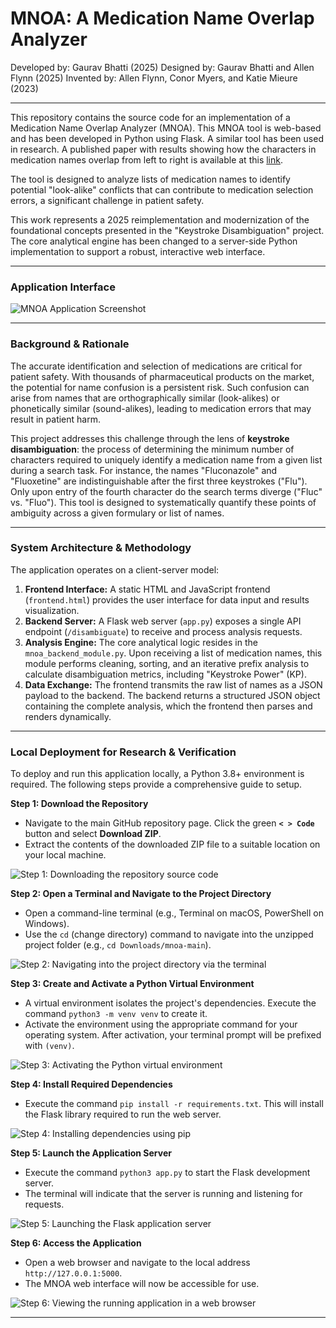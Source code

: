 # MNOA: A Medication Name Overlap Analyzer

Developed by: Gaurav Bhatti (2025)
Designed by: Gaurav Bhatti and Allen Flynn (2025)
Invented by: Allen Flynn, Conor Myers, and Katie Mieure (2023)

---

This repository contains the source code for an implementation of a Medication Name Overlap Analyzer (MNOA). This MNOA tool is web-based and has been developed in Python using Flask. A similar tool has been used in research. A published paper with results showing how the characters in medication names overlap from left to right is available at this [link](https://academic.oup.com/ajhp/article-abstract/81/14/622/7613639). 

The tool is designed to analyze lists of medication names to identify potential "look-alike" conflicts that can contribute to medication selection errors, a significant challenge in patient safety.

This work represents a 2025 reimplementation and modernization of the foundational concepts presented in the "Keystroke Disambiguation" project. The core analytical engine has been changed to a server-side Python implementation to support a robust, interactive web interface.

---

### Application Interface

![MNOA Application Screenshot](assets/mnoa-screenshot.png)

---

### Background & Rationale

The accurate identification and selection of medications are critical for patient safety. With thousands of pharmaceutical products on the market, the potential for name confusion is a persistent risk. Such confusion can arise from names that are orthographically similar (look-alikes) or phonetically similar (sound-alikes), leading to medication errors that may result in patient harm.

This project addresses this challenge through the lens of **keystroke disambiguation**: the process of determining the minimum number of characters required to uniquely identify a medication name from a given list during a search task. For instance, the names "Fluconazole" and "Fluoxetine" are indistinguishable after the first three keystrokes ("Flu"). Only upon entry of the fourth character do the search terms diverge ("Fluc" vs. "Fluo"). This tool is designed to systematically quantify these points of ambiguity across a given formulary or list of names.

---

### System Architecture & Methodology

The application operates on a client-server model:

1.  **Frontend Interface:** A static HTML and JavaScript frontend (`frontend.html`) provides the user interface for data input and results visualization.
2.  **Backend Server:** A Flask web server (`app.py`) exposes a single API endpoint (`/disambiguate`) to receive and process analysis requests.
3.  **Analysis Engine:** The core analytical logic resides in the `mnoa_backend_module.py`. Upon receiving a list of medication names, this module performs cleaning, sorting, and an iterative prefix analysis to calculate disambiguation metrics, including "Keystroke Power" (KP).
4.  **Data Exchange:** The frontend transmits the raw list of names as a JSON payload to the backend. The backend returns a structured JSON object containing the complete analysis, which the frontend then parses and renders dynamically.

---

### Local Deployment for Research & Verification

To deploy and run this application locally, a Python 3.8+ environment is required. The following steps provide a comprehensive guide to setup.

**Step 1: Download the Repository**
* Navigate to the main GitHub repository page. Click the green **`< > Code`** button and select **Download ZIP**.
* Extract the contents of the downloaded ZIP file to a suitable location on your local machine.

![Step 1: Downloading the repository source code](assets/step-1-download.png)

**Step 2: Open a Terminal and Navigate to the Project Directory**
* Open a command-line terminal (e.g., Terminal on macOS, PowerShell on Windows).
* Use the `cd` (change directory) command to navigate into the unzipped project folder (e.g., `cd Downloads/mnoa-main`).

![Step 2: Navigating into the project directory via the terminal](assets/step-2-terminal.png)

**Step 3: Create and Activate a Python Virtual Environment**
* A virtual environment isolates the project's dependencies. Execute the command `python3 -m venv venv` to create it.
* Activate the environment using the appropriate command for your operating system. After activation, your terminal prompt will be prefixed with `(venv)`.

![Step 3: Activating the Python virtual environment](assets/step-3-activate.png)

**Step 4: Install Required Dependencies**
* Execute the command `pip install -r requirements.txt`. This will install the Flask library required to run the web server.

![Step 4: Installing dependencies using pip](assets/step-4-install.png)

**Step 5: Launch the Application Server**
* Execute the command `python3 app.py` to start the Flask development server.
* The terminal will indicate that the server is running and listening for requests.

![Step 5: Launching the Flask application server](assets/step-5-run.png)

**Step 6: Access the Application**
* Open a web browser and navigate to the local address `http://127.0.0.1:5000`.
* The MNOA web interface will now be accessible for use.

![Step 6: Viewing the running application in a web browser](assets/step-6-browser.png)

---
